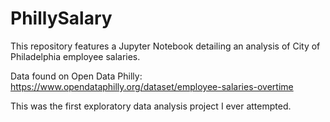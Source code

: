 # PhillySalary
This repository features a Jupyter Notebook detailing an analysis of City of Philadelphia employee salaries.

Data found on Open Data Philly:
https://www.opendataphilly.org/dataset/employee-salaries-overtime

This was the first exploratory data analysis project I ever attempted.
